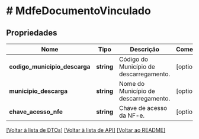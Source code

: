 # # MdfeDocumentoVinculado

## Propriedades

Nome | Tipo | Descrição | Comentários
------------ | ------------- | ------------- | -------------
**codigo_municipio_descarga** | **string** | Código do Município de descarregamento. | [optional]
**municipio_descarga** | **string** | Nome do Município de descarregamento. | [optional]
**chave_acesso_nfe** | **string** | Chave de acesso da NF-e. | [optional]

[[Voltar à lista de DTOs]](../../README.md#models) [[Voltar à lista de API]](../../README.md#endpoints) [[Voltar ao README]](../../README.md)
